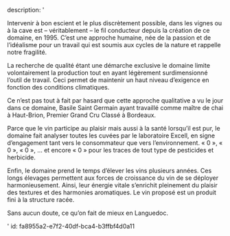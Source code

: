 description: '<p>Intervenir à bon escient et le plus discrètement possible, dans les vignes ou à la cave est – véritablement – le fil conducteur depuis la création de ce domaine, en 1995. C’est une approche humaine, née de la passion et de l’idéalisme pour un travail qui est soumis aux cycles de la nature et rappelle notre fragilité.</p><p>La recherche de qualité étant une démarche exclusive le domaine limite volontairement la production tout en ayant légèrement surdimensionné l’outil de travail. Ceci permet de maintenir un haut niveau d’exigence en fonction des conditions climatiques.</p><p>Ce n’est pas tout à fait par hasard que cette approche qualitative a vu le jour dans ce domaine, Basile Saint Germain ayant travaillé comme maître de chai à Haut-Brion, Premier Grand Cru Classé à Bordeaux.</p><p>Parce que le vin participe au plaisir mais aussi à la santé lorsqu’il est pur, le domaine fait analyser toutes les cuvées par le laboratoire Excell, en signe d’engagement tant vers le consommateur que vers l’environnement. « 0 », « 0 », « 0 », … et encore « 0 » pour les traces de tout type de pesticides et herbicide.</p><p>Enfin, le domaine prend le temps d’élever les vins plusieurs années. Ces longs élevages permettent aux forces de croissance du vin de se déployer harmonieusement. Ainsi, leur énergie vitale s’enrichit pleinement du plaisir des textures et des harmonies aromatiques. Le vin proposé est un produit fini à la structure racée.</p><p>Sans aucun doute, ce qu’on fait de mieux en Languedoc.</p>'
id: fa8955a2-e7f2-40df-bca4-b3ffbf4d0a11
